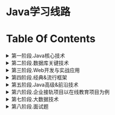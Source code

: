 Java学习线路
==


# Table Of Contents

<details>
<summary>第一阶段.Java核心技术</summary>

# 第一阶段.Java核心技术
<details>
<summary>Java编程语言概述</summary>

## Java编程语言概述
* 计算机语言介绍
* Java语言的前世今生
* Java技术体系平台
* Java核心机制与JVM运行原理
* 搭建 Java开发环境
* JDK 的安装与配置
* 开发第一个Java 应用程序
* Java 程序的执行原理
* Java Code Style
* 变量的声明与使用
* 变量内存空间分配与原理
* 进制与位运算
* 变量的数据类型
* 数据类型之间的转换
* 变量的运算与底层运算原理

</details>

<details>
<summary>Java基础语法</summary>

## Java基础语法
* 流程控制语句的介绍
* Java 编译器执行流程
* if 分支结构
* switch 选择结构与相关规则
* 循环结构
* for 循环
* while 循环
* do-while 循环语句
* 各语句性能对比与应用场景
* 特殊流程控制语句
* 方法的声明与使用
* 方法调用的过程分析
* 跨类调用方法
* 参数的值传递
* 方法的重载 Overload

</details>

<details>
<summary>Java数组</summary>

## Java数组
* static 修饰符
* 类的成员之代码块
* 静态代码块与非静态代码块
* 单例 (Singleton) 设计模式
* final 修饰符
* 包 (package) 的管理与作用
* DOS 命令行下编译器操作
* 使用 jar 命令打包应用程序
* 数组的创建与使用
* 一维数组与多维数组
* 数组的默认初始化与内存分析
* 数组的常见算法分析
* 操作数组的工具类 Arrays
* 命令行参数
* 可变参数

</details>

<details>
<summary>面向对象编程</summary>

## 面向对象编程
* 面向对象和面向过程的理解
* 类和对象的理解
* 类和对象的创建、使用
* 属性
* 方法
* 包
* this
* 构造器
* 封装
* JavaBean
* 继承
* super关键字
* 重写
* 多态
* Object类

</details>

<details>
<summary>高级类特性</summary>

## 高级类特性
* 抽象类 (abstract) 实际应用举例
* 接口 (interface) 的应用与常见问题
* Java8/Java9/Java10对接口的改进
* Template Method 设计模式
* Factory Method 设计模式
* 代理模式 (Proxy)
* 类的成员之内部类
* 匿名内部类
* Java8 中匿名内部类的新特性
* Enum枚举
* 枚举的属性与方法
* 接口实现枚举类
* Annotation 注解
* JDK 内置注解
* 自定义注解
* 元注解
</details>

<details>
<summary>Java API</summary>

## Java API
* Wrapper 包装类
* 装箱与拆箱
* 包装类的缓存分析
* 字符串处理类
* String 类的使用与内存原理
* String 类的算法分析
* StringBuffer 与 StringBuilder
* 字符串处理类性能分析
* 其他常用类
* Java.lang.System类
* Java.util.Date类
* Java.text.SimpleDateFormat类
* Java.util.Calendar类
* Java.lang.Math类
* Java.math.BigInteger类与Java.math.BigDecimal

</details>

<details>
<summary>异常处理</summary>

## 异常处理
* 异常的原理
* 异常的堆栈抛出机制
* 异常的结构体系
* 受检与非受检异常
* 异常的处理
* try-catch 示例
* 使用finally回收资源
* throw 制造异常
* 异常的处理方式之throws
* Java 7增强的throw 语句
* 方法重写与 throws
* 自定义异常
* 实战中自定义异常的应用解析
* 异常信息的访问
* Java 程序的常见问题及解决方法

</details>

<details>
<summary>集合与泛型</summary>

## 集合与泛型
* 集合框架概述
* Collection 系列集合
* List 系列集合与Set系列集合
* java.util.ArrayList源码与数据结构分析
* java.util.LinkedList 源码分析
* java.util.HashSet 内部原理
* java.util.TreeSet 数据结构分析
* java7 中Map 系列集合与数据结构分析
* java8 中 Map 系列集合新特性对比
* java.util.concurrent.ConcurrentHashMap
* Iterator 与 ListIterator
* Collections 工具类
* 集合中使用泛型
* 自定义泛型
* 通配符

</details>

<details>
<summary>Java IO流</summary>

## Java IO流
* IO流结构体系
* IO流原理分析
* IO流的分类
* IO流与文件操作
* IO流的包装与链接
* 缓冲流
* 文件的复制与性能对比
* 对象流
* 对象的序列化与反序列化
* 控制台IO
* 标准输入流与标准输出流
* 打印流
* 转换流
* 字符编码与解码
* RandomAccessFile 类

</details>

<details>
<summary>Java 多线程</summary>

## Java 多线程
* 线程的原理
* 线程的创建与启动
* 创建线程的几种方式对比
* 继承 Thread 类与实现 Runnable 接口
* 创建线程方式对比
* 线程的控制
* 线程的调度
* 线程的优先级
* 线程的生命周期
* 多线程的安全问题与解决办法
* 线程的同步
* 互斥锁
* 线程的死锁问题
* 线程通信
* 生产者与消费者案例
</details>

<details>
<summary>Java Reflection(Java反射)</summary>

## Java Reflection(Java反射)
* Java 反射机制的研究与应用
* 反射的原理分析
* JVM与类
* 类的加载、连接、初始化
* 类初始化的时机
* 类加载器 ClassLoader简介
* 类加载机制
* 创建并使用自定义的类加载器
* 开启反射的源头 Class
* 获取 Class 实例的四种方式
* 从 Class 中获取信息
* Proxy 和 InvocationHandler 创建动态代理
* 动态代理和AOP(Aspect Orient Programming)
* 泛型和Class类
* 使用反射来获取泛型信息

</details>

<details>
<summary>网络编程</summary>

## 网络编程
* 网络编程基础知识
* 网络编程的主要问题
* 如何实现网络中主机的相互通讯
* 网络通讯要素
* 网络通信协议
* OSI参考模型
* TCP/IP参考模型(或TCP/IP协议)
* 数据的封装与拆封
* Java.net.InetAddress 类
* TCP 协议与UDP协议
* 基于TCP协议的网络编程
* Socket 的TCP编程
* 基于UDP协议的网络编程
* URL编程
* 针对HTTP协议的URLConnection

</details>

<details>
<summary>Java8 新特性</summary>

## Java8 新特性
* Lambda 表达式
* 类型推断
* Java8核心函数式接口
* Lambda表达式的参数传递
* 方法引用与构造器引用
* 强大的 Stream API
* Stream 操作的核心步骤
* 惰性求值与内部迭代
* 筛选与切片
* 映射与排序
* 查找与匹配
* 归约与收集
* 并行流与串行流
* Optional 容器类
* 

</details>

<details>
<summary>Java9/Java10/Java11新特性</summary>

## Java9/Java10/Java11新特性
* 模块化系统
* jShell命令
* 接口的私有方法
* 语法改进：try和钻石操作符
* String存储结构变更
* 增强的Stream API
* 全新的HTTP客户端API
* 局部变量的类型推断
* 集合新增创建不可变集合的方法
* 字符串新增一系列处理方法
* Optional加强
* 更简化的编译运行程序
* 废弃Nashorn引擎
* ZGC

</details>

<details>
<summary>经典项目</summary>

## 经典项目
* 家庭记账软件
* 客户信息管理系统
* Bank管理系统
* 开发团队调度软件
* 考试管理系统软件
* 
</details>

</details>


<details>
<summary>第二阶段.数据库关键技术</summary>

# 第二阶段.数据库关键技术
<details>
<summary>Mysql 基础</summary>

## Mysql 基础
* Mysql的安装和使用
* 图解Mysql程序结构
* Mysql服务器的配置
* Mysql 客户端使用
* 用户权限管理
* Mysql数据库的使用

</details>

<details>
<summary>SQL语言</summary>

## SQL语言
* SQL语句的三种类型
* DML、DDL、DCL
* 数据处理
* 子查询
* 创建和管理表
* 约束与分页

</details>

<details>
<summary>JDBC</summary>

## JDBC
* JDBC概述
* 获取数据库连接
* 数据库连接池C3P0 、DBCP、Druid
* 使用JDBC 完成数据库DML操作
* 大数据的操作
* 批量处理与元数据

</details>

<details>
<summary>DBUtils</summary>

## DBUtils
* 使用QueryRunner
* 可插拔式结果集处理
* 批量处理
* 大数据结果集处理
* 自定义结果集处理
* 利用DBUtils编写通用 DAO

</details>

</details>


<details>
<summary>第三阶段.Web开发与实战应用</summary>

# 第三阶段.Web开发与实战应用
<details>
<summary>HTML5与CSS3</summary>

## HTML5与CSS3
* B/S架构
* HTML基本使用
* HTML DOM
* CSS选择器
* 常用样式
* 盒子模型与布局
* HTML5新特性
* CSS3新特性

</details>

<details>
<summary>JavaScript</summary>

## JavaScript
* JavaScript基本语法
* JavaScript流程控制
* 数组、函数、对象的使用
* JavaScript事件绑定/触发
* JavaScript事件冒泡
* JavaScript嵌入方式
* JavaScript DOM操作
* DOM API

</details>

<details>
<summary>jQuery</summary>

## jQuery
* jQuery快速入门
* jQuery语法详解
* jQuery核心函数
* jQuery对象/JavaScript对象
* jQuery选择器
* jQuery 文档处理
* jQuery事件
* jQuery动画效果

</details>

<details>
<summary>AJAX&JSON</summary>

## AJAX&JSON
* Ajax技术衍生
* XMLHttpRequest使用
* 同步请求&异步请求
* JSON语法
* Java JSON转换
* JavaScript JSON转换
* jQuery 基本Ajax方法
* 底层$.ajax使用

</details>

<details>
<summary>XML</summary>

## XML
* XML用途
* XML文档结构
* XML基本语法
* DOM&SAX解析体系
* DOM4j节点查询
* DOM4j文档操作
* xPath语法
* xPath快速查询
</details>

<details>
<summary>bootstrap</summary>

## bootstrap
* bootstrap快速使用
* 栅格系统
* 表单、表格、按钮、图片
* 下拉菜单
* 按钮组使用
* 导航条
* 分页、进度条

</details>

<details>
<summary>Web服务器基础</summary>

## Web服务器基础
* HTTP协议
* HttpWatch
* Tomcat服务器搭建
* Tomcat目录结构解析
* Tomcat端口配置
* Tomcat启动&停止
* Tomcat&Eclipse整合
* Eclipse配置优化

</details>

<details>
<summary>Servlet</summary>

## Servlet
* Servlet体系
* Servlet生命周期
* ServletConfig&ServletContext
* 请求&响应
* 重定向&转发
* 中文乱码解决方案
* 项目路径问题

</details>

<details>
<summary>JSP</summary>

## JSP
* JSP语法
* JSP原理
* JSP脚本片段&表达式
* JSP声明&指令
* JSP九大隐含对象
* 域对象使用

</details>

<details>
<summary>JSTL</summary>

## JSTL
* JSTL简介
* JSTL-核心标签库
* JSTL-函数标签库
* JSTL-fmt标签库
* 自定义标签库使用
* 自定义标签库原理
</details>

<details>
<summary>EL</summary>

## EL
* EL表达式简介
* EL使用
* EL取值原理
* EL的11大隐含对象
* EL2.2与3.0规范
* EL逻辑运算
* 函数库深入

</details>

<details>
<summary>Cookie&Session</summary>

## Cookie&Session
* Cookie机制
* Cookie创建&使用
* Session原理
* Session失效
* URL重写
* Session活化&钝化
* Token令牌应用

</details>

<details>
<summary>Filter&Listener</summary>

## Filter&Listener
* Filter原理
* Filter声明周期
* Filter链
* Filter登录验证
* Filter事务控制
* Listener原理
* 八大监听器使用
* Listener监听在线用户

</details>

<details>
<summary>国际化</summary>

## 国际化
* 国际化原理
* ResourceBundle&Locale
* 国际化资源文件
* 日期/数字/货币国际化
* 页面动态中英文切换
* 页面点击链接中英文切换
* fmt标签库的使用

</details>

<details>
<summary>文件上传下载</summary>

## 文件上传下载
* 文件上传原理
* Commons-IO&Commons-FileUpload
* 文件上传参数控制
* 文件上传路径浏览器兼容性解决
* 文件下载原理
* 文件下载响应头
* 文件下载中文乱码&浏览器兼容
* 
</details>

</details>


<details>
<summary>第四阶段.经典&流行框架</summary>

# 第四阶段.经典&流行框架
<details>
<summary>Spring5.0</summary>

## Spring5.0
* SpringIOC&DI机制
* Spring配置式组件管理
* Spring注解式自动装配
* Spring表达式语言
* SpringAOP&动态代理
* SpringJDBC使用
* Spring声明式事务
* Spring单元测试
* Spring源码分析

</details>

<details>
<summary>SpringMVC</summary>

## SpringMVC
* SpringMVC配置&运行流程
* SpringMVC数据绑定
* 模型处理&@ModelAttribute
* RestfulCRUD
* 表单标签&静态资源处理
* 数据转换&格式化&JSR303数据校验
* HttpMessageConverter
* Ajax&国际化&文件上传下载
* 异常处理
* 整合&父子容器

</details>

<details>
<summary>MyBatis</summary>

## MyBatis
* MyBatis配置&查询数据
* MyBatis全局配置文件
* MyBatis映射文件
* 关联查询，动态SQL
* MyBatis缓存机制&整合Ehcache
* MyBatis逆向工程
* MyBatis、Spring、SpringMVC整合
* MyBatis运行原理&源码分析
* MyBatis拦截器&插件开发
* 分页插件&存储过程调用

</details>

<details>
<summary>Struts2</summary>

## Struts2
* Struts2流程
* 值栈与ONGL
* Struts2标签库
* Struts2模型驱动原理
* Struts2声明式异常处理
* Struts2类型转换&自定义类型转换
* Struts2拦截器原理&自定义拦截器
* Struts2源码分析&运行原理

</details>

<details>
<summary>Hibernate</summary>

## Hibernate
* Hibernate环境搭建&配置
* hibernate.cfg.xml&主键生成策略
* Session核心方法
* ORM映射：单向/双向1-n映射
* ORM映射：基于主/外键映射&n-n
* 检索策略&迫切左外连接
* Hibernate缓存机制
* QBC、HQL
* Session管理
</details>

<details>
<summary>JPA</summary>

## JPA
* JPA技术体系
* JPA注解
* JPA相关API
* JPA映射
* JPQL
* 二级缓存
* Spring整合JPA

</details>

<details>
<summary>SpringData</summary>

## SpringData
* SpringData快速入门
* SpringData_Repository接口
* Repository查询规范
* @Query&@Modifying
* CrudRepository
* PagingAndSortingRepository
* JpaRepository
* JpaSpecificationExecutor
* 自定义Repository

</details>

<details>
<summary>Maven</summary>

## Maven
* Maven环境搭建
* Maven构建&自动化构建
* 本地仓库&中央仓库
* maven创建web工程
* pom.xml、依赖管理
* 坐标、依赖、生命周期等
* eclipse下的maven使用
* 继承&聚合
* maven构建SSH/SSM应用
* 自动部署&持续集成&持续部署

</details>

<details>
<summary>SVN</summary>

## SVN
* SVN简介
* SVN服务器搭建
* SVN创建版本库
* Eclipse整合svn插件
* 使用SVN更新提交
* SVN仓库分析
* SVN协同修改&冲突解决
* SVN权限管理
* SVN时光机
* TortoiseSVN

</details>

<details>
<summary>Shiro</summary>

## Shiro
* Shiro入门
* Spring集成Shiro
* Shiro工作流程
* 权限URL配置
* 认证流程&认证Realm
* 密码比对，MD5&盐值加密
* 授权流程
* 标签&权限注解
* 会话管理、SessionDao
* 缓存
* 实现”记住我”
</details>

<details>
<summary>Activiti5</summary>

## Activiti5
* 工作流&工作流引擎
* BPMN2.0规范
* Activiti5框架表结构
* Activiti5核心组件&服务接口
* Activiti5插件安装&整合Spring
* 流程定义
* 流程实例&任务&历史
* 任务领取&流程变量
* 排他网关&并行网关

</details>

<details>
<summary>WebService</summary>

## WebService
* WebService简介
* WebService主流框架
* cxf的使用
* SOAP协议
* WSDL讲解
* JAX-WS
* 与Spring整合
* JAXB
* JAX-RS
* 支付接口原理

</details>

<details>
<summary>Linux</summary>

## Linux
* Linux系统-基础
* Linux网络基础
* Linux在VMware下的安装
* Linux下Java环境的搭建
* Linux下Tomcat安装和配置
* Linux下 Oracle/MySQL 安装与配置
* Shell 编程

</details>

<details>
<summary>Redis</summary>

## Redis
* NoSQL&Redis入门
* Redis/memcache/MongoDB对比
* Redis安装&启动
* 分布式数据库CAP原理
* Redis五大数据类型和基本操作命令
* Redis总体配置Redis.conf
* Redis持久化（RDB和AOF）
* Redis事务控制
* Redis发布和订阅
* Redis（Master/Slave）主从复制
* Jedis

</details>

<details>
<summary>Git&Git Hub</summary>

## Git&Git Hub
* Git安装配置
* Git本地库搭建
* Git常用操作命令
* Github注册与配置
* Github与Git协同办公
* TortoiseGit安装配置
* Egit操作push/pull，
* Git工作流
* 集中式&GitFlow&Forking
</details>

<details>
<summary>MySQL高级</summary>

## MySQL高级
* MySQL架构组成
* MySQL备份和恢复
* MySQL查询和慢查询日志分析
* MySQL索引优化
* MySQL存储引擎优化
* MySQL锁机制优化
* MySQL高可用设计
* MySQL集群

</details>

<details>
<summary>JVM原理</summary>

## JVM原理
* JVM简析
* JVM组成结构
* JVM堆、栈原理
* JVM-Heap三区原理
* JVM垃圾收集机制
* 堆内存调优
* GC回收策略
* GC三大算法

</details>

<details>
<summary>Quartz</summary>

## Quartz
* Quartz作业调度简介
* Quartz作业调度执行以及持久性
* Quartz基本使用
* Quartz核心类讲解
* Quartz Trigger 触发器
* Quartz Job&JobDetail
* Quartz Calendars日历讲解
* JobListener监听器和TriggerListener监听器
* Spring整合Quartz

</details>

<details>
<summary>Nginx</summary>

## Nginx
* Nginx反向代理介绍
* Nginx 下载和安装
* Nginx 编译和启动、访问
* 在Linux下搭建Nginx集群
* 在Windows搭建Nginx集群
* 解决Session共享问题

</details>

<details>
<summary>JUC 线程高级</summary>

## JUC 线程高级
* volatile 关键字
* 内存可见性分析
* 原子变量与CAS (Compare And Swap) 算法分析
* ConcurrentHashMap 锁分段机制
* CountDownLatch 闭锁
* 实现 Callable 接口
* Lock 同步锁
* Condition 控制线程通信
* 线程按序交替
* ReadWriteLock 读写锁
* 线程八锁
* 线程池
* 线程调度
* ForkJoinPool 分支/合并框架
* 工作窃取窃取模式
* 
</details>

</details>


<details>
<summary>第五阶段.Java高级&前沿技术</summary>

# 第五阶段.Java高级&前沿技术
<details>
<summary>Dubbo</summary>

## Dubbo
* 分布式服务框架简介
* dubbo+zookeeper介绍
* 注册中心的安装启动
* 监控中心的启动
* dubbo在项目中整合
* dubbo的服务提供者配置和启动
* dubbo的服务消费者配置和启动
* dubbo运行测试
* 负载均衡和bug调试等其他功能

</details>

<details>
<summary>SpringBoot</summary>

## SpringBoot
* SpringBoot的简介
* 基于SpringBoot 多模块实战开发
* 基于SpringBoot 文件上传
* 基于SpringBoot Elasticsearch搜索引擎开发
* 基于SpringBoot 的Thymeleaf 模板引擎
* 基于SpringBoot 的Redis实战开发
* 基于SpringBoot 的ActiveMQ实现

</details>

<details>
<summary>SpringCloud</summary>

## SpringCloud
* 微服务架构
* SpringCloud的简介
* Eureka Server的高可用
* Ribbon实现客户端负载均衡
* Feign实现声明式REST调用
* Hystrix实现微服务的容错处理
* Zuul构建微服务网关
* SpringCloud Sleuth 实现微服务

</details>

<details>
<summary>Docker</summary>

## Docker
* Docker的架构
* Docker上运行微服务
* Docker Registry 管理Docker镜像
* Maven插件构建Docker镜像
* Docker Compose编排SpringCloud微服务

</details>

<details>
<summary>NIO</summary>

## NIO
* JAVANIO简介
* JAVA NIO与IO的主要区别
* 缓冲区（Buffer）和通道（Channel）
* 直接缓冲区与非直接缓冲区
* Channel的原理
* 分散读取与聚集写入
* Charset字符集
* 文件通道（FileChannel）
* 内存映射文件
* 阻塞与非阻塞
</details>

<details>
<summary>FastDFS</summary>

## FastDFS
* FastDFS 简介
* FastDFS linux安装和配置
* FastDFS 配置Tracker服务器
* FastDFS 配置Storage服务器
* FastDFS 配置启动项
* FastDFS 文件上传测试
* FastDFS nginx的http访问代理配置
* FastDFS java客户端测试
* http访问

</details>

<details>
<summary>Elasticsearch</summary>

## Elasticsearch
* Elasticsearch 简介与安装
* Elasticsearch linux环境配置
* Elasticsearch kibana的介绍和安装
* Elasticsearch 数据类型的介绍
* Elasticsearch dsl语句介绍和使用
* Elasticsearch 数据结构mapping的使用
* Elasticsearch java客户端的介绍和使用
* Elasticsearch 导入数据和查询测试
* Elasticsearch 数据检索

</details>

<details>
<summary>Thymeleaf</summary>

## Thymeleaf
* Thymeleaf 简介
* Thymeleaf 在springboot中的配置
* Thymeleaf 标准表达式语法
* Thymeleaf 循环分支判断
* Thymeleaf 页面引入介绍
* Thymeleaf 超链接和js调用
* Thymeleaf 其他功能介绍

</details>

<details>
<summary>MyCat</summary>

## MyCat
* MyCat 简介
* MyCat的下载和安装
* MyCat分片配置
* MyCat分片使用和测试
* MyCat读写分离
* MyCat 实现从MySQL主从复制

</details>

<details>
<summary>ActiveMQ</summary>

## ActiveMQ
* ActiveMQ 简介
* ActiveMQ mq两种消息类类型的介绍
* ActiveMQ 安装和启动
* ActiveMQ 队列消息的java客户端测试
* ActiveMQ 订阅消息的java客户端测试
* ActiveMQ 消息的持久化和事务介绍
* ActiveMQ 与springboot整合
* ActiveMQ 项目中发送消息实例
* ActiveMQ 项目中监听消息实例
</details>

<details>
<summary>ECharts</summary>

## ECharts
* ECharts简介
* ECharts配置文件的引入
* ECharts数据格式化
* ECharts各种图表类型的配置初始化
* ECharts图形的渲染
* ECharts各类图表类型的实现

</details>

<details>
<summary>分布式事务</summary>

## 分布式事务
* 阶段提交协议讲解
* 使用消息队列来避免分布式事务
* 如何可靠保存凭证
* 业务与消息解耦方式
* 如何解决消息重复投递的问题

</details>

<details>
<summary>单点登录</summary>

## 单点登录
* 单点登录简介
* 单点登录的在项目中技术实现介绍
* 单点登录的认证中心介绍
* 单点登录的认证中心的创建和测试
* 单点登录项目的拦截器的使用
* 单点登录的项目注解的使用
* 单点登录的项目实践和测试

</details>

<details>
<summary>Zookeeper</summary>

## Zookeeper
* Zookeeper简介及组件
* Zookeeper的工作流程，leader select过程
* 搭建Zookeeper为分布搭建、集群搭建
* Zookeeper Cli
* 使用Zookeeper的客户端API连接Zookeeper
* Zookeeper rmi高可用分布式集群开发
* Netty 异步io通信框架
* Zookeeper实现netty分布式
* 
</details>

</details>


<details>
<summary>第六阶段.企业接轨项目以在线教育项目为例</summary>

# 第六阶段.企业接轨项目以在线教育项目为例
<details>
<summary>Vue</summary>

## Vue
* vue-例子+提取代码片段
* vue基础：数据渲染和指令、双向数据绑定
* vue基础：事件、综合练习
* vue基础：修饰符、条件渲染、-列表渲染
* vue基础：计算属性、侦听属性
* vue基础：过滤器
* vue进阶：组件、指令（局部、全局）
* vue进阶：生命周期

</details>

<details>
<summary>ES6</summary>

## ES6
* 前端开发工程师、ES6简介
* vscode安装
* ES6基础语法：let、const
* ES6基础语法：解构赋值、模板字符串
* ES6基础语法：声明对象、方法简写
* ES6基础语法：对象拓展运算符、函数默认参数、不定参数、箭头函数
* ES6基础语法：Promise
* ES6模块化+总结

</details>

<details>
<summary>Mybatis Plus</summary>

## Mybatis Plus
* 入门程序
* 主键策略和分布式id生成器
* 自动填充
* 乐观锁
* 分页插件
* 逻辑删除
* 性能分析插件
* 条件构造器

</details>

<details>
<summary>课程中心微服务搭建</summary>

## 课程中心微服务搭建
* 数据库设计
* 分布式项目的创建
* MP代码生成器
* 跨域
* Swagger2配置和常用注解
* 统一返回结果
* 统一异常处理
* 统一日志处理

</details>

<details>
<summary>课程中心微服务功能实现</summary>

## 课程中心微服务功能实现
* 讲师模块分页和条件查询
* 讲师模块逻辑删除
* 讲师模块新增和修改
</details>

<details>
<summary> 前后端分离技术</summary>

##  前后端分离技术
* Node.js
* NPM
* Babel
* Webpack
* element-ui
* Easy Mock
* vue-element-admin
* vue-admin-template
* http访问

</details>

<details>
<summary> 后台管理系统前端页面的搭建</summary>

##  后台管理系统前端页面的搭建
* 项目的创建
* Eslint语法规范检查
* 项目的路由
* 使用Ngix搭建接口服务器代理
* api模块的定义
* 组件的开发

</details>

<details>
<summary>课程中心前端功能实现</summary>

## 课程中心前端功能实现
* 讲师模块列表显示和查询表单
* 讲师模块删除
* 讲师模块新增、回显和更新

</details>

<details>
<summary>阿里云OSS</summary>

## 阿里云OSS
* 使用阿里云OSS
* RAM子用户
* API和SDK的使用

</details>

<details>
<summary>云存储微服务</summary>

## 云存储微服务
* 创建云存储微服务
* 实现文件上传接口
* 前端整合讲师头像上传功能
</details>

<details>
<summary>POI操作Excel</summary>

## POI操作Excel
* POI读写Excel的基本使用
* POI的大数据量导出
* 数据类型的处理
* POI导入课程分类
* 课程分类管理

</details>

<details>
<summary>课程基本信息管理</summary>

## 课程基本信息管理
* 步骤导航
* 多级联动
* 整合富文本编辑器

</details>

<details>
<summary>阿里云VOD</summary>

## 阿里云VOD
* 视频点播API的使用
* 视频点播SDK的使用
* 视频安全策略
* 阿里云视频播放器

</details>

<details>
<summary>SpringCloud服务发现</summary>

## SpringCloud服务发现
* 微服务架构
* 微服务架构的基础设施
* 注册中心Eureka
* Eureka的自我保护模式
* 注册中心高可用
* 服务注册
* 服务调用

</details>

<details>
<summary>社交登录-微信登录</summary>

## 社交登录-微信登录
* ngrok
* 生成授权URL
* 开发回调URL
* 前端整合微信登录
</details>

<details>
<summary>SpringCloud配置中心</summary>

## SpringCloud配置中心
* Config Server
* Config Client
* Spring Cloud Bus
* 集成WebHooks实现动态更新

</details>

<details>
<summary>SpringCloud Hystrix</summary>

## SpringCloud Hystrix
* 服务容错
* 触发降级
* 超时设置

</details>

<details>
<summary>其他</summary>

## 其他
* ECharts
* 用户中心为微服务
* 统计分析微服务
* OAuth2
* JWT
* SpringCloud 网关
* SpringCloud 服务追踪
* 
* 
</details>

</details>


<details>
<summary>第七阶段.大数据技术</summary>

# 第七阶段.大数据技术
<details>
<summary>大数据技术概论</summary>

## 大数据技术概论
* 大数据概念
* 大数据的特点
* 大数据能干啥？
* 大数据发展前景
* 企业数据部的业务流程分析
* 企业数据部的一般组织结构
* 大数据技术生态体系

</details>

<details>
<summary>Hadoop概述与安装</summary>

## Hadoop概述与安装
* Hadoop是什么
* Hadoop发展历史
* Hadoop的优势及前景
* Hadoop组成结构
* 推荐系统框架图
* 配置ssh免登录密+C202:C204钥
* Hadoop集群环境搭建
* Hadoop配置文件

</details>

<details>
<summary>HDFS伪分布式文件</summary>

## HDFS伪分布式文件
* HDFS架构
* NameNode启动流程
* HDFS常用API调用
* HDFS上运行官方案例
* 编写上传文件到HDFS案例
* 编写读取HDFS文件案例

</details>

<details>
<summary>YARN</summary>

## YARN
* YARN的由来及组成架构
* 详解全局资源管理ResourceManager
* 详解节点资源管理NodeManager
* 详解应用程序管理Application Master
* 详解Container
* YARN上运行官方案例

</details>

<details>
<summary>MapReduce详解</summary>

## MapReduce详解
* MapReduce编程模型
* Shuffle执行流程详解
* maven工具的使用
* WordCount开发环境准备
* WordCount案例实战
* 项目打包、部署和运行
* MapReduce在实际应用中常见的优化
</details>

<details>
<summary>Hadoop-HA高可用</summary>

## Hadoop-HA高可用
* Hadoop2.x集群搭建
* NameNode的高可用性（HA）
* HDFS Federation
* ResourceManager 的高可用性（HA）
* Hadoop集群常见问题和解决方法
* Hadoop集群管理

</details>

<details>
<summary>HDFS完全分布式</summary>

## HDFS完全分布式
* 虚拟机准备
* 主机名设置
* 完全分布式文件配置
* 集群时间同步
* 集群测试
* 官方案例实战

</details>

<details>
<summary>Hive入门</summary>

## Hive入门
* Hive发展前景及架构概述
* Hive优点及使用场景
* Hive安装环境准备
* Hive安装部署
* Hive基本操作
* Hive运行日志配置和查看讲解
* Hive常见属性配置

</details>

<details>
<summary>Hive深入</summary>

## Hive深入
* Hive 表的创建
* Hive 数据类型
* Hive 外部表的讲解
* Hive 分区表
* Hive 常见查询
* Hive UDF编程

</details>

<details>
<summary>Hive高级</summary>

## Hive高级
* Hive中使用snappy压缩
* Hive Storage Format讲解
* Hive 企业使用优化
* 自定义UDF去除数据双引号项目实战
* 自定义UDF转换日期时间数据项目实战
* 依据业务编写HiveQL分析数据
* 
</details>

</details>


<details>
<summary>第八阶段.面试题</summary>

# 第八阶段.面试题
<details>
<summary>第一篇</summary>

## 第一篇
* 自增变量
* 单例设计模式
* 类初始化和实例初始化等
* 方法的参数传递机制
* 递归与迭代
* 成员变量与局部变量
* Spring Bean的作用域之间有什么区别
* Spring支持的常用数据库事务传播属性
* SpringMVC中如何解决POST请求中文乱码问题
* 简单的谈一下SpringMVC的工作流程
* MyBatis中当实体类中的属性名和表中的字段不一致的处理
* Linux常用服务类相关命令
* Git分支相关命令
* redis持久化
* MySQL什么时候建索引
* JVM垃圾回收机制
* redis 在项目中的使用场景
* es与solr的区别
* 单点登录
* 购物车
* 消息队列

</details>

<details>
<summary>第二篇</summary>

## 第二篇
* volatile是什么
* JMM内存模型之可见性
* 可见性的代码验证说明
* volatile不保证原子性
* volatile不保证原子性理论解释
* volatile不保证原子性问题解决
* volatile指令重排案例1
* volatile指令重排案例2
* 单例模式在多线程环境下可能存在安全问题
* 单例模式volatile分析
* CAS是什么
* CAS底层原理-上
* CAS底层原理-下
* CAS缺点
* ABA问题
* AtomicReference原子引用
* AtomicStampedReference版本号原子引用
* ABA问题的解决
* 集合类不安全之并发修改异常
* 集合类不安全之写时复制
* 集合类不安全之Set
* 集合类不安全之Map

</details>

<details>
<summary>第三篇</summary>

## 第三篇
* TransferValue醒脑小练习
* Java锁之公平和非公平锁
* Java锁之可重入锁和递归锁理论知识
* Java锁之可重入锁和递归锁代码验证
* Java锁之自旋锁理论知识
* Java锁之自旋锁代码验证
* Java锁之读写锁理论知识
* Java锁之读写锁代码验证
* _CountDownLatch
* CyclicBarrierDemo
* SemaphoreDemo
* 阻塞队列理论
* 阻塞队列接口结构和实现类
* 阻塞队列api之抛出异常组
* 阻塞队列api之返回布尔值组
* 阻塞队列api之阻塞和超时控制
* 阻塞队列之同步SynchronousQueue队列
* 线程通信之生产者消费者传统版
* Synchronized和Lock有什么区别
* 锁绑定多个条件Condition
* 线程通信之生产者消费者阻塞队列版
* Callable接口

</details>

<details>
<summary>第四篇</summary>

## 第四篇
* 线程池使用及优势
* 线程池3个常用方式
* 线程池7大参数入门简介
* 线程池7大参数深入介绍
* 线程池底层工作原理
* 线程池的4种拒绝策略理论简介
* 线程池实际中使用哪一个
* 线程池的手写改造和拒绝策略
* 线程池配置合理线程数
* 死锁编码及定位分析
* JVMGC下半场技术加强说明和前提知识要求
* JVMGC快速回顾复习串讲
* 谈谈你对GCRoots的理解
* JVM的标配参数和X参数
* JVM的XX参数之布尔类型
* JVM的XX参数之设值类型
* JVM的XX参数之XmsXmx坑题
* JVM盘点家底查看初始默认值
* JVM盘点家底查看修改变更值

</details>

<details>
<summary>第五篇</summary>

## 第五篇
* 堆内存初始大小快速复习
* 常用基础参数栈内存Xss讲解
* 常用基础参数元空间MetaspaceSize讲解
* 常用基础参数PrintGCDetails回收前后对比讲解
* 常用基础参数SurvivorRatio讲解
* 常用基础参数NewRatio讲解
* 常用基础参数MaxTenuringThreshold讲解
* 强引用Reference
* 软引用SoftReference
* 弱引用WeakReference
* 软引用和弱引用的适用场景
* WeakHashMap案例演示和解析
* 虚引用简介
* ReferenceQueue引用队列介
* 虚引用PhantomReference
* GCRoots和四大引用小总结
* SOFE之StackOverflowError
* OOM之Java heap space
* OOM之GC overhead limit exceeded
* OOM之Direct buffer memory
* OOM之unable to create new native thread故障演示
* OOM之unable to create new native thread上限调整
* OOM之Metaspace
</details>

<details>
<summary>第六篇</summary>

## 第六篇
* 垃圾收集器回收种类
* 串行并行并发G1四大垃圾回收方式
* 如何查看默认的垃圾收集器
* JVM默认的垃圾收集器有哪些
* GC之7大垃圾收集器概述
* GC之约定参数说明
* GC之Serial收集器
* GC之ParNew收集器
* GC之Parallel收集器
* GC之ParallelOld收集器
* GC之CMS收集器
* GC之SerialOld收集器
* GC之如何选择垃圾收集器
* GC之G1收集器
* GC之G1底层原理
* GC之G1参数配置及和CMS的比较
* JVMGC结合SpringBoot微服务优化简介

</details>

<details>
<summary>第七篇</summary>

## 第七篇
* Linux命令之top
* Linux之cpu查看vmstat
* Linux之cpu查看pidstat
* Linux之内存查看free和pidstat
* Linux之硬盘查看df
* Linux之磁盘IO查看iostat和pidstat
* Linux之网络IO查看ifstat
* CPU占用过高的定位分析思路
* GitHub骚操作之开启
* GitHub骚操作之常用词
* GitHub骚操作之in限制搜索
* GitHub骚操作之star和fork范围搜索
* GitHub骚操作之awesome搜索
* GitHub骚操作之#L数字
* GitHub骚操作之T搜索
* GitHub骚操作之搜索区域活跃用户
</details>
